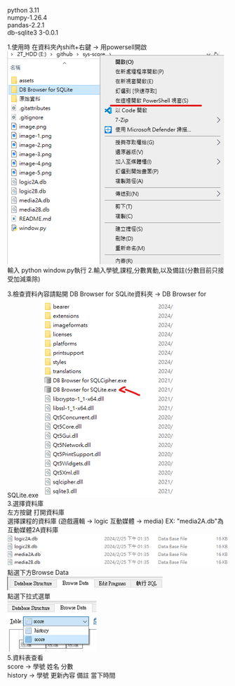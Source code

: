 python 3.11 <br>
numpy-1.26.4<br>
pandas-2.2.1 <br>
db-sqlite3 3-0.0.1 <br>

1.使用時 在資料夾內shift+右鍵 -> 用powersell開啟 
![alt text](image.png)
    輸入 python window.py執行
2.輸入學號,課程,分數異動,以及備註(分數目前只接受加減乘除)

3.檢查資料內容請點開
    DB Browser for SQLite資料夾  ->  DB Browser for SQLite.exe
![alt text](image-4.png)<br>
3.選擇資料庫<br>
左方按鍵 打開資料庫<br>
    選擇課程的資料庫 (遊戲邏輯 -> logic  互動媒體 -> media) 
    EX: "media2A.db"為互動媒體2A資料庫 
![alt text](image-2.png)<br>
點選下方Browse Data<br>
![alt text](image-1.png)<br>
    點選下拉式選單<br>
![alt text](image-5.png)<br>
5.資料表查看<br>
score -> 學號 姓名 分數<br>
history -> 學號 更新內容 備註 當下時間
